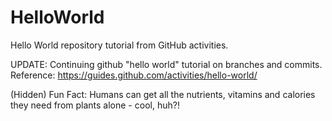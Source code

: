 # HelloWorld
Hello World repository tutorial from GitHub activities.

UPDATE: Continuing github "hello world" tutorial on branches and commits.
Reference: https://guides.github.com/activities/hello-world/ 

(Hidden) Fun Fact: Humans can get all the nutrients, vitamins and calories they need from plants alone - cool, huh?!
